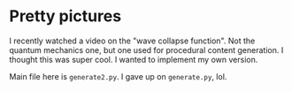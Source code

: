 
# Pretty pictures

I recently watched a video on the "wave collapse function". Not the quantum mechanics one, but one used for procedural content generation. I thought this was super cool. I wanted to implement my own version.

Main file here is `generate2.py`. I gave up on `generate.py`, lol.
